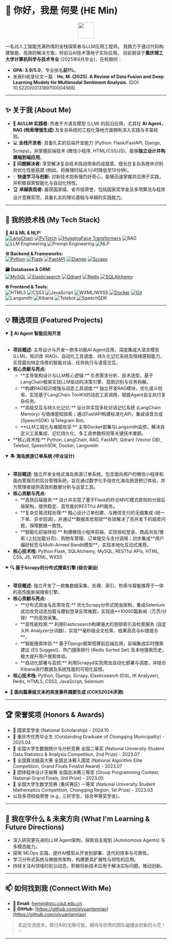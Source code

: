 # 👋 你好，我是 何旻 (HE Min)

<!-- **欢迎您替换成一个更酷、更具个人风格的编程或AI相关的GIF！** -->
<!-- 例如，可以搜索 "coding gif", "AI animation gif", "deep learning gif" 等 -->
<p align="center">
  <img src="https://media.giphy.com/media/VgCDAzcKvsR6OM0uWg/giphy.gif" width="50"> 
</p>

一名对人工智能充满热情的全栈探索者与LLM应用工程师。
我致力于通过代码构建智能、高效的解决方案，将前沿AI技术落地于实际应用。
目前就读于**重庆理工大学计算机科学与技术专业** (2025年6月毕业)，在校期间：
*   **GPA: 3.9/5.0**，专业排名**前1%**。
*   发表EI收录论文一篇：**He, M. (2025). A Review of Data Fusion and Deep Learning Models for Multimodal Sentiment Analysis.** (DOI: 10.5220/0013189700004568)

---

## ✨ 关于我 (About Me)

*   🚀 **AI/LLM 实践者:** 热衷于大语言模型 (LLM) 的前沿应用，尤其在 **AI Agent、RAG (检索增强生成)** 及复杂系统的工程化落地方面拥有深入实践与丰富经验。
*   💻 **全栈开发者:** 具备扎实的后端开发能力 (Python: Flask/FastAPI, Django, Scrapy)，并掌握前端技术 (微信小程序, HTML/CSS/JS)，能够**独立设计并构建端到端应用**。
*   🔧 **问题解决者:** 享受解决复杂技术挑战带来的成就感，擅长在复杂系统中识别并优化性能瓶颈 (例如，将推理时延从1小时降低至10分钟)。
*   💡 **快速学习与创新:** 对新技术抱有强烈好奇心，能够迅速掌握并应用于实践，并积极探索智能化与自动化特性。
*   🏆 **卓越表现者:** 屡获国家级、省市级荣誉，包括国家奖学金及多项算法与程序设计竞赛奖项，具备扎实的理论基础与卓越的实践能力。

---

## 🚀 我的技术栈 (My Tech Stack)

<p align="left">
  <strong>🤖 AI & ML & NLP:</strong><br/>
  <a href="https://www.langchain.com/" target="_blank"><img src="https://img.shields.io/badge/LangChain-009688?style=for-the-badge&logo=LangChain&logoColor=white" alt="LangChain"/></a>
  <a href="https://pytorch.org/" target="_blank"><img src="https://img.shields.io/badge/PyTorch-EE4C2C?style=for-the-badge&logo=pytorch&logoColor=white" alt="PyTorch"/></a>
  <a href="https://huggingface.co/transformers/" target="_blank"><img src="https://img.shields.io/badge/HuggingFace_Transformers-FF5A00?style=for-the-badge&logo=huggingface&logoColor=white" alt="HuggingFace Transformers"/></a>
  <img src="https://img.shields.io/badge/RAG-orange?style=for-the-badge" alt="RAG"/>
  <img src="https://img.shields.io/badge/LLM_Engineering-blueviolet?style=for-the-badge" alt="LLM Engineering"/>
  <img src="https://img.shields.io/badge/Prompt_Engineering-blue?style=for-the-badge" alt="Prompt Engineering"/>
  <img src="https://img.shields.io/badge/NLP-E0B400?style=for-the-badge" alt="NLP"/>
</p>

<p align="left">
  <strong>⚙️ Backend & Frameworks:</strong><br/>
  <a href="https://www.python.org" target="_blank"><img src="https://img.shields.io/badge/Python-3776AB?style=for-the-badge&logo=python&logoColor=white" alt="Python"/></a>
  <a href="https://flask.palletsprojects.com/" target="_blank"><img src="https://img.shields.io/badge/Flask-000000?style=for-the-badge&logo=flask&logoColor=white" alt="Flask"/></a>
  <a href="https://fastapi.tiangolo.com/" target="_blank"><img src="https://img.shields.io/badge/FastAPI-009688?style=for-the-badge&logo=fastapi&logoColor=white" alt="FastAPI"/></a>
  <a href="https://www.djangoproject.com/" target="_blank"><img src="https://img.shields.io/badge/Django-092E20?style=for-the-badge&logo=django&logoColor=white" alt="Django"/></a>
  <a href="https://scrapy.org/" target="_blank"><img src="https://img.shields.io/badge/Scrapy-77C728?style=for-the-badge&logo=scrapy&logoColor=white" alt="Scrapy"/></a>
</p>

<p align="left">
  <strong>🗃️ Databases & ORM:</strong><br/>
  <a href="https://www.mysql.com/" target="_blank"><img src="https://img.shields.io/badge/MySQL-4479A1?style=for-the-badge&logo=mysql&logoColor=white" alt="MySQL"/></a>
  <a href="https://www.elastic.co/elasticsearch/" target="_blank"><img src="https://img.shields.io/badge/Elasticsearch-005571?style=for-the-badge&logo=elasticsearch&logoColor=white" alt="Elasticsearch"/></a>
  <a href="https://qdrant.tech/" target="_blank"><img src="https://img.shields.io/badge/Vector_DB_(Qdrant)-EF4444?style=for-the-badge&logo=qdrant&logoColor=white" alt="Qdrant"/></a>
  <a href="https://redis.io" target="_blank"><img src="https://img.shields.io/badge/Redis-DC382D?style=for-the-badge&logo=redis&logoColor=white" alt="Redis"/></a>
  <a href="https://www.sqlalchemy.org/" target="_blank"><img src="https://img.shields.io/badge/SQLAlchemy-D71F00?style=for-the-badge&logo=sqlalchemy&logoColor=white" alt="SQLAlchemy"/></a>
</p>

<p align="left">
  <strong>🌐 Frontend & Tools:</strong><br/>
  <img src="https://img.shields.io/badge/HTML5-E34F26?style=for-the-badge&logo=html5&logoColor=white" alt="HTML5"/>
  <img src="https://img.shields.io/badge/CSS3-1572B6?style=for-the-badge&logo=css3&logoColor=white" alt="CSS3"/>
  <img src="https://img.shields.io/badge/JavaScript-F7DF1E?style=for-the-badge&logo=javascript&logoColor=black" alt="JavaScript"/>
  <img src="https://img.shields.io/badge/WXML%2FWXSS-07C160?style=for-the-badge&logo=wechat&logoColor=white" alt="WXML/WXSS"/>
  <a href="https://www.docker.com/" target="_blank"><img src="https://img.shields.io/badge/Docker-2496ED?style=for-the-badge&logo=docker&logoColor=white" alt="Docker"/></a>
  <a href="https://git-scm.com/" target="_blank"><img src="https://img.shields.io/badge/Git-F05032?style=for-the-badge&logo=git&logoColor=white" alt="Git"/></a>
  <img src="https://img.shields.io/badge/Langsmith-white?style=for-the-badge&logo=langchain&logoColor=black" alt="Langsmith"/> <!-- Langsmith图标可能需要自定义或寻找合适的替代 -->
  <img src="https://img.shields.io/badge/Kibana-00BFB3?style=for-the-badge&logo=kibana&logoColor=white" alt="Kibana"/>
  <img src="https://img.shields.io/badge/Telebot-0088CC?style=for-the-badge&logo=telegram&logoColor=white" alt="Telebot"/>
  <img src="https://img.shields.io/badge/SpeechSDK-6644A1?style=for-the-badge" alt="SpeechSDK"/> <!-- SpeechSDK可能无官方logo，使用自定义色 -->
</p>

---

## 💡 精选项目 (Featured Projects)

<details open>
<summary><strong>🤖 AI Agent 智能应用开发</strong></summary>
<br/>
<!-- **建议在此处添加项目的GitHub仓库链接：[GitHub Repo Link](https://github.com/qiyuanlanniao/your-ai-agent-repo)** -->
<ul>
  <li><strong>项目概述:</strong> 主导设计与开发一款多功能AI Agent应用，深度集成大语言模型 (LLM)、知识库 (RAG)、自动化工具调度、持久化记忆系统及情绪感知能力，实现面向特定场景的智能对话、任务执行与语音交互。</li>
  <li><strong>核心贡献与亮点:</strong>
    <ul>
      <li>**主导架构设计与LLM核心逻辑:** 负责需求分析、技术选型，基于LangChain框架实现LLM驱动的决策引擎、意图识别与任务拆解。</li>
      <li>**构建RAG知识增强与动态工具调度:** 独立开发RAG模块，优化语义检索，实现基于LangChain ToolKit的动态工具调用，赋能Agent自主执行复杂任务。</li>
      <li>**高级交互与持久化记忆:** 设计并实现多轮对话记忆系统 (LangChain Memory) 与情绪感知探索；通过FastAPI构建标准化API，集成语音合成 (SpeechSDK) 与Telegram Bot。</li>
      <li>**LLM工程化与难题攻坚:** 主导Docker部署与Langsmith监控，解决自定义工具集成、记忆持久化、多工具参数校验等关键技术难题。</li>
    </ul>
  </li>
  <li>**核心技术栈:** Python, LangChain, RAG, FastAPI, Qdrant (Vector DB), Telebot, SpeechSDK, Docker, Langsmith</li>
</ul>
</details>

<details  open>
<summary><strong>🏝️ 海岛旅游订单系统 (毕业设计)</strong></summary>
<br/>
<!-- **建议在此处添加项目的GitHub仓库链接：[GitHub Repo Link](https://github.com/qiyuanlanniao/your-tourism-system-repo)** -->
<ul>
  <li><strong>项目概述:</strong> 独立开发全栈式海岛旅游订单系统，包含面向用户的微信小程序和面向管理员的后台管理系统，旨在通过数字化手段优化海岛旅游预订体验，并为管理者提供高效的数据分析与运营工具。</li>
  <li><strong>核心贡献与亮点:</strong>
    <ul>
      <li>**高效后端服务:** 设计并实现了基于Flask的符合MVC模式原则的分层后端架构，提供稳定、高性能的RESTful API服务。</li>
      <li>**复杂交易流程处理:** 精心设计订单创建、与微信支付的无缝集成 (统一下单、异步回调)，并通过**数据库悲观锁**有效解决了高并发下的超卖问题，保障数据一致性。</li>
      <li>**智能化前端体验:** 构建微信小程序前端，实现授权登录、商品浏览/搜索 (上拉加载分页)、购物车管理、订单提交与支付调用；初步集成**用户偏好标签与Multi-Armed Bandit模型**，实现本地化互动式推荐。</li>
    </ul>
  </li>
  <li><strong>核心技术栈:</strong> Python Flask, SQLAlchemy, MySQL, RESTful APIs, HTML, CSS, JS, WXML, WXSS</li>
</ul>
</details>

<details  open>
<summary><strong>🔍 基于Scrapy的分布式搜索引擎 (综合课设)</strong></summary>
<br/>
<!-- **建议在此处添加项目的GitHub仓库链接：[GitHub Repo Link](https://github.com/qiyuanlanniao/your-search-engine-repo)** -->
<ul>
  <li><strong>项目概述:</strong> 独立开发了一款集数据采集、处理、索引、检索与智能推荐于一体的高性能新闻搜索引擎。</li>
  <li><strong>核心贡献与亮点:</strong>
    <ul>
      <li>**分布式爬虫与反爬攻克:** 优化Scrapy分布式爬虫架构，集成Selenium成功攻克动态加载与模拟登录反爬难题，实现逾**10000篇新闻（万页/分钟）**的高效采集。</li>
      <li>**高性能检索:** 利用Elasticsearch构建强大的倒排索引及检索服务 (自定义IK Analyzer分词器)，实现**毫秒级全文检索、结果高亮与纠错提示**。</li>
      <li>**智能搜索体验:** 基于Django框架搭建前后端应用，前端集成实时搜索建议 (ES Suggest)、热门搜索排行 (Redis Sorted Set) 及本地搜索历史，极大提升用户搜索体验。</li>
      <li>**自动化部署与监控:** 利用Scrapyd实现爬虫自动化部署与调度，并结合Kibana进行数据及系统性能的可视化监控。</li>
    </ul>
  </li>
  <li><strong>核心技术栈:</strong> Python, Django, Scrapy, Elasticsearch (DSL, IK Analyzer), Redis, HTML5, CSS3, JavaScript, Selenium</li>
</ul>
</details>

<details>
<summary><strong>📝 面向篇章级文本的突发事件摘要生成 (CCKS2024评测)</strong></summary>
<br/>
<!-- **建议在此处添加项目的GitHub仓库链接：[GitHub Repo Link](https://github.com/qiyuanlanniao/your-summarization-repo)** -->
<ul>
  <li><strong>项目概述:</strong> 独立设计并开发了CCKS2024突发事件摘要生成系统，旨在从篇章级新闻报道中高效、准确地自动化生成突发事件摘要。</li>
  <li><strong>核心贡献与亮点:</strong>
    <ul>
      <li>**模型搭建与优化:** 基于Transformer的Encoder-Decoder架构 (BART, Pegasus)，搭建并实现核心摘要模型，并针对Bart模型进行领域特定预训练优化，增强语义理解。</li>
      <li>**性能突破:** 显著优化预测代码 (predict.py)，将模型推理时延从**1小时降低至10分钟**，大幅提升系统响应速度。</li>
      <li>**数据预处理与评估:** 负责开发数据格式处理脚本，为模型训练提供高质量数据；集成并应用ROUGE等自动评估指标，在CCKS2024评测中位列**榜单前列 (排名第8)**。</li>
    </ul>
  </li>
  <li><strong>核心技术栈:</strong> PyTorch, Hugging Face Transformers (BART, Pegasus), NLP, 深度学习, ROUGE-L</li>
</ul>
</details>

---

## 🏆 荣誉奖项 (Honors & Awards)

*   🥇 国家奖学金 (National Scholarship) - 2024.10
*   🌟 重庆市优秀毕业生 (Outstanding Graduate of Chongqing Municipality) - 2025.04
*   🥈 全国大学生数据统计与分析竞赛 全国二等奖 (National University Student Data Statistics & Analysis Competition, 2nd Prize) - 2023.07 
*   🏅 全国算法精英大赛 全国总决赛入围奖 (National Algorithm Elite Competition, Grand Finals Finalist Award) - 2023.07 
*   🥉 团体程序设计天梯赛 全国总决赛三等奖 (Group Programming Contest, National Grand Finals, 3rd Prize) - 2023.05 
*   🥇 全国大学生数学竞赛 (重庆赛区) 一等奖 (National University Student Mathematics Competition, Chongqing Region, 1st Prize) - 2023.03 
*   以及多项校级荣誉 (e.g., 三好学生、综合甲等奖学金)。

---

## 🌱 我在学什么 & 未来方向 (What I'm Learning & Future Directions)

*   深入研究更先进的LLM Agent架构，探索自主规划 (Autonomous Agents) 与多模态能力。
*   探索 MLOps 实践，提升AI模型从开发到部署、迭代的效率与可靠性。
*   学习分布式系统与微服务架构，构建更具扩展性与韧性的应用。
*   持续关注AI领域的前沿动态，积极将新技术应用于解决实际问题，推动创新。

---

## 📫 如何找到我 (Connect With Me)

*   📧 **Email:** [hemin@stu.cqut.edu.cn](mailto:hemin@stu.cqut.edu.cn)
*   🔗 **GitHub:** [https://github.com/qiyuanlanniao](https://github.com/qiyuanlanniao)

> 欢迎交流技术，探讨AI的无限可能，期待与优秀的团队碰撞出创新的火花！ ✨

---
